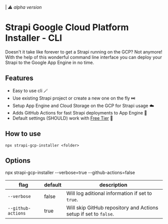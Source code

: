 | _⚠️ alpha version_

# Strapi Google Cloud Platform Installer - CLI

Doesn't it take like forever to get a Strapi running on the GCP? Not anymore! With the help of this wonderful command line interface you can deploy your Strapi to the Google App Engine in no time.

## Features

- Easy to use cli 🪄
- Use existing Strapi project or create a new one on the fly ⏭️
- Setup App Engine and Cloud Storage on the GCP for Strapi usage ☁️
- Adds GitHub Actions for fast Strapi deployments to App Engine 🚀
- Default settings (SHOULD) work with [Free Tier](https://cloud.google.com/free/docs/free-cloud-features#free-tier) 💸

## How to use

```
npx strapi-gcp-installer <folder>
```

## Options

npx strapi-gcp-installer <folder> --verbose=true --github-actions=false

| flag               | default | description                                                      |
| ------------------ | ------- | ---------------------------------------------------------------- |
| `--verbose`        | false   | Will log aditional information if set to `true`.                 |
| `--github-actions` | true    | Will skip GitHub repository and Actions setup if set to `false`. |
